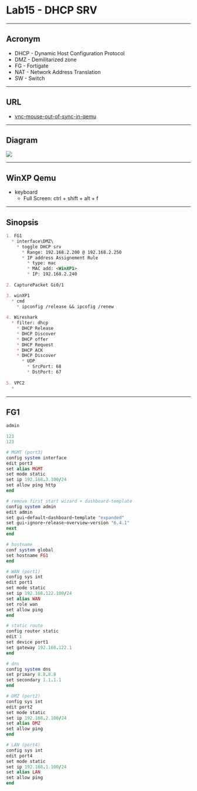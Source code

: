 # Lab15 - DHCP SRV

---

## Acronym
* DHCP - Dynamic Host Configuration Protocol
* DMZ - Demilitarized zone
* FG - Fortigate
* NAT - Network Address Translation
* SW - Switch

---

## URL
* [vnc-mouse-out-of-sync-in-qemu](https://gns3.com/community/featured/vnc-mouse-out-of-sync-in-qemu)

---

## Diagram
[<img src="https://i.imgur.com/F6MoLNC.png">](https://i.imgur.com/F6MoLNC.png)

---

## WinXP Qemu
* keyboard
  * Full Screen: ctrl + shift + alt + f

---

## Sinopsis
````md
1. FG1
  * interface\DMZ\
    * toggle DHCP srv
      * Range: 192.168.2.200 @ 192.168.2.250
      * IP address Assignement Rule
        * type: mac
        * MAC add: <WinXP1>
        * IP: 192.168.2.240
        
2. CapturePacket Gi0/1

3. winXP1
  * cmd
    * ipconfig /release && ipcofig /renew
   
4. Wireshark
  * filter: dhcp
    * DHCP Release
    * DHCP Discover
    * DHCP offer
    * DHCP Request
    * DHCP ACK
    * DHCP Discover
      * UDP
        * SrcPort: 68
        * DstPort: 67
        
5. VPC2
  * 

````

---

## FG1
````ruby
admin

123
123

# MGMT (port3)
config system interface
edit port3
set alias MGMT
set mode static
set ip 192.168.3.100/24
set allow ping http
end

# remove first start wizard + dashboard-template
config system admin
edit admin
set gui-default-dashboard-template "expanded"
set gui-ignore-release-overview-version "6.4.1"
next
end

# hostname
conf system global
set hostname FG1
end

# WAN (port1)
config sys int
edit port1
set mode static
set ip 192.168.122.100/24
set alias WAN
set role wan
set allow ping
end

# static route
config router static
edit 1
set device port1
set gateway 192.168.122.1
end

# dns
config system dns
set primary 8.8.8.8
set secondary 1.1.1.1
end

# DMZ (port2)
config sys int
edit port2
set mode static
set ip 192.168.2.100/24
set alias DMZ
set allow ping
end

# LAN (port4)
config sys int
edit port4
set mode static
set ip 192.168.1.100/24
set alias LAN
set allow ping
end

````


